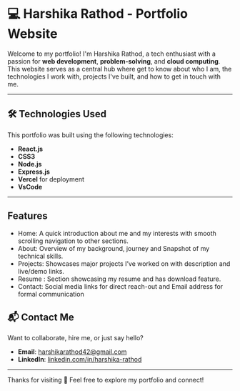 # 💻 Harshika Rathod - Portfolio Website

Welcome to my portfolio! I'm Harshika Rathod, a tech enthusiast with a passion for **web development**, **problem-solving**, and **cloud computing**. This website serves as a central hub where get to know about who I am, the technologies I work with, projects I've built, and how to get in touch with me.

------

## 🛠️ Technologies Used

This portfolio was built using the following technologies:

- **React.js**
- **CSS3** 
- **Node.js**
- **Express.js**
- **Vercel**  for deployment
- **VsCode**

---

## Features

- Home: A quick introduction about me and my interests with smooth scrolling navigation to other sections.
- About: Overview of my background, journey and Snapshot of my technical skills.
- Projects: Showcases major projects I’ve worked on with description and live/demo links.
- Resume : Section showcasing my resume and has download feature.
- Contact: Social media links for direct reach-out and Email address for formal communication

## 📬 Contact Me

Want to collaborate, hire me, or just say hello?

- **Email**: harshikarathod42@gmail.com <!-- Replace with actual email -->
- **LinkedIn**: [linkedin.com/in/harshika-rathod](www.linkedin.com/in/harshika-rathod)

---

Thanks for visiting 💜 Feel free to explore my portfolio and connect!
